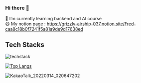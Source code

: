 ### Hi there 👋






🌱 I’m currently learning backend and AI course  
😄 My notion page : https://grizzly-airship-037.notion.site/Fred-caa8c18b0f7241f5a81a9de9d17638ed

## Tech Stacks  
![techstack](https://user-images.githubusercontent.com/97624968/158125676-95ea72ad-f705-4f4d-8949-807e51c199fb.PNG)

[![Top Langs](https://github-readme-stats.vercel.app/api/top-langs/?username=LearninMC&langs_count=10&layout=compact&theme=dark)](https://github.com/LearninMC/LearninMC)



![KakaoTalk_20220314_020647202](https://user-images.githubusercontent.com/97624968/158070830-576ae641-3d9d-4c7d-90ab-474e18d35992.gif)
<!--

**LearninMC/LearninMC** is a ✨ _special_ ✨ repository because its `README.md` (this file) appears on your GitHub profile.

Here are some ideas to get you started:

- 🔭 I’m currently working on ...
- 🌱 I’m currently learning ...
- 👯 I’m looking to collaborate on ...
- 🤔 I’m looking for help with ...
- 💬 Ask me about ...
- 📫 How to reach me: ...
- 😄 Pronouns: ...
- ⚡ Fun fact: ...
-->
